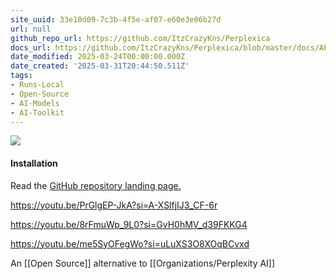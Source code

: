 ```yaml
---
site_uuid: 33e10d09-7c3b-4f5e-af07-e60e3e06b27d
url: null
github_repo_url: https://github.com/ItzCrazyKns/Perplexica
docs_url: https://github.com/ItzCrazyKns/Perplexica/blob/master/docs/API/SEARCH.md
date_modified: 2025-03-24T00:00:00.000Z
date_created: '2025-03-31T20:44:50.511Z'
tags:
- Runs-Local
- Open-Source
- AI-Models
- AI-Toolkit
---
```









![](https://i.imgur.com/3BW2nlx.png)

#### Installation
Read the [GitHub repository landing page.](https://github.com/ItzCrazyKns/Perplexica)

https://youtu.be/PrGlgEP-JkA?si=A-XSlfjIJ3_CF-6r

https://youtu.be/8rFmuWp_9L0?si=GvH0hMV_d39FKKG4

https://youtu.be/me5SyOFegWo?si=uLuXS3O8XOqBCvxd




An [[Open Source]] alternative to [[Organizations/Perplexity AI]]

